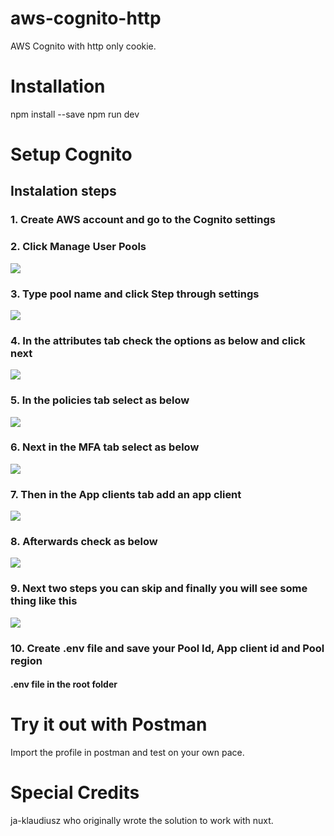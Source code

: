 # aws-cognito-http
AWS Cognito with http only cookie.


# Installation
npm install --save
npm run dev

# Setup Cognito
## Instalation steps 
### 1. Create AWS account and go to the Cognito settings
### 2. Click Manage User Pools
![](https://github.com/cnikolov/aws-cognito-http/blob/main/assets/1.png)
### 3. Type pool name and click Step through settings
![](https://github.com/cnikolov/aws-cognito-http/blob/main/assets/2.png)
### 4. In the attributes tab check the options as below and click next
![](https://github.com/cnikolov/aws-cognito-http/blob/main/assets/3.png)
### 5. In the policies tab select as below
![](https://github.com/cnikolov/aws-cognito-http/blob/main/assets/4.png)
### 6. Next in the MFA tab select as below
![](https://github.com/cnikolov/aws-cognito-http/blob/main/assets/5.png)
### 7. Then in the App clients tab add an app client
![](https://github.com/cnikolov/aws-cognito-http/blob/main/assets/6.png)
### 8. Afterwards check as below
![](https://github.com/cnikolov/aws-cognito-http/blob/main/assets/7.png)
### 9. Next two steps you can skip and finally you will see some thing like this
![](https://github.com/cnikolov/aws-cognito-http/blob/main/assets/8.png)
### 10. Create .env file and save your Pool Id, App client id and Pool region
#### .env file in the root folder

# Try it out with Postman
Import the profile in postman and test on your own pace.

# Special Credits
ja-klaudiusz who originally wrote the solution to work with nuxt.
